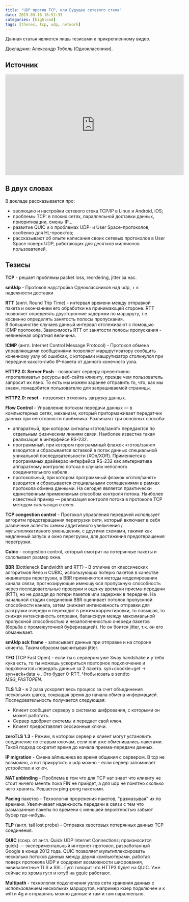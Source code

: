 ```yaml
---
title: "UDP против TCP, или Будущее сетевого стека"
date: 2019-03-16 16:51:33
categories: [highload]
tags: [theses, tcp, udp, network]
---
```


Данная статья является лишь тезисами к прикрепленному видео.

Докладчик: Александр Тоболь (Одноклассники).
## Источник
<div class="videoWrapper">
    <iframe width="560" height="315" src="https://www.youtube.com/embed/aXYJlizk3CQ" frameborder="0" allow="accelerometer; autoplay; encrypted-media; gyroscope; picture-in-picture" allowfullscreen></iframe>
</div>

## В двух словах

В докладе рассказывается про:
- эволюцию и настройки сетевого стека TCP/IP в Linux и Android, iOS;
- проблемы TCP: в плохих сетях, параллельной доставки данных, приоритизации, смены IP...
- развитие QUIC и о проблемах UDP- и User Space-протоколов, особенно для HL-проектов;
- рассказывают об опыте написания своих сетевых протоколов в User Space поверх UDP, работающих для десятков миллионов пользователей.

## Тезисы
**TCP** - решает проблемы packet loss, reordering, jitter за нас.

**smUdp** - Протокол надстройка Одноклассников над udp, + к надежности доставки

**RTT** (англ. Round Trip Time) - интервал времени между отправкой пакета и окончанием его обработки на принимающей стороне. 
RTT позволяет определять двусторонние задержки по маршруту, т.е. косвенно определять занятость полосы пропускания.  
В большинстве случаев данный интервал отслеживают с помощью ICMP протокола. 
Зависимость RTT от занятости полосы пропускания - нелинейная обратная величина. 

**ICMP** (англ. Internet Control Message Protocol) - Протокол обмена управляющими сообщениями позволяет маршрутизатору сообщить конечному узлу 
об ошибках, с которыми машрутизатор столкнулся при передаче какого-либо IP-пакета от данного конечного узла.

**HTTP2.0: Server Push** - позволяет серверу превентивно «проталкивать» ресурсы веб-сайта клиенту, прежде чем пользователь запросит их явно.
То есть мы можем заранее отправить то, что, как мы знаем, понадобится пользователю для запрашиваемой страницы.

**HTTP2.0: reset** - позволяет отменять загрузку данных.

**Flow Control** - Управление потоком передачи данных — в компьютерных сетях, механизм, 
который притормаживает передатчик данных при неготовности приёмника.
Различают три основных способа:
- аппаратный, при котором сигналы «готов/занят» передаются по отдельным физическим линиям связи. 
Наиболее известна такая реализация в интерфейсе RS-232.
- программный, при котором программный флажок «готов/занят» взводится и сбрасывается вставкой в поток данных специальной 
уникальной последовательности (XOn/XOff). 
Применяется в программных драйверах интерфейса RS-232 как альтернатива аппаратному контролю потока в случаях неполного 
соединительного кабеля.
- протокольный, при котором программный флажок «готов/занят» взводится и сбрасывается специальными соглашениями в 
рамках протокола обмена данными. На сегодня является практически единственным применяемым способом контроля потока. 
Наиболее известный пример — реализация контроля потока в протоколе TCP методом *скользящего окна*.

**TCP congestion control** - Протокол управления передачей использует алгоритм предотвращения перегрузки сети, 
который включает в себя различные аспекты схемы аддитивного увеличения / мультипликативного уменьшения, с другими схемами, 
такими как медленный запуск и окно перегрузки, для достижения предотвращения перегрузки.

**Cubic** - congestion control, который смотрит на потерянные пакеты и схлопывает размер окна.

**BBR** (Bottleneck Bandwidth and RTT) - В отличие от классических алгоритмов Reno и CUBIC, 
использующих потерю пакетов в качестве индикатора перегрузки, в BBR применяются методы моделирования канала связи, 
прогнозирующие имеющуюся пропускную способность через последовательные проверки и оценку времени приема-передачи (RTT), 
но не доводя до потери пакетов или задержек в передаче. На начальной стадии соединения BBR оценивает потолок пропускной 
способности канала, затем снижает интенсивность отправки для разгрузки очереди и переходит в режим корректировки, то повышая, 
то снижая интенсивность отправки, балансируя между максимальной пропускной способностью и незаполненностью очереди пакетов 
(борьба с промежуточной буферизацией). Но он боится jitter, т.к. он его обманывает.

**smUdp ack frame** - записывает данные при отправке и на стороне клиента. Таким образом высчитывая jitter.

**TFO** (TCP Fast Open) - если ты с сервером уже 3way handshake и у тебя кука есть, то ты можешь ускориться повторное подключение и
подключится+передать данные за 2 пакета. syn+coockie+get -> syn+ack+data <-. Это будет 0-RTT. Чтобы юзать в sendto *MSG_FASTOPEN*.

**TLS 1.3** - в 2 раза ускоряет весь процесс за счет объединения нескольких шагов, сокращая время до начала обмена информацией. 
Последовательность получается следующая:
- Клиент сообщает серверу о системах шифрования, с которыми он может работать.
- Сервер одобряет системы и передает свой ключ.
- Клиент предоставляет сессионные ключи.

**zeroTLS 1.3** - Режим, в котором сервер и клиент могут установить соединение по старым ключам, если они уже обменивались пакетами. 
Такой подход сократит время до начала приема-передачи данных.

**IP migration** - Смена айпишника во время общения с сервером. В tcp не возможно, а вот прикрутить к udp можно - если
сервер запоминает устройство и ключ.

**NAT unbinding** - Проблема в том что для TCP нат знает что клиенту не стоит ничего менять пока FIN не прийдет, а для
udp не понятно сколько чего хранить. Решается ping-pong пакетами.

**Pacing** пакетов - Технология прорежения пакетов, "размазывая" их по времени. Увеличивает надежность передачи в связи с тем
что размазанные пакеты по времени с меньшей вероятностью забьют буфер где-нибудь.

**TLP** (англ. tail lost probe) - Отправка хвостовых потерянных данных TCP соединения.

**QUIC** (сокр. от англ. Quick UDP Internet Connections; произносится quick) — экспериментальный интернет-протокол, разработанный Google в конце 2012 года.
QUIC позволяет мультиплексировать несколько потоков данных между двумя компьютерами, работая поверх протокола UDP и содержит возможности шифрования, эквивалентные TLS и SSL. 
Гугл говорит что HTTP3 будет на QUIC. Уже сейчас из хрома гугл и ютуб на gquic работают.

**Multipath** - технология подключения узлов сети хранения данных с использованием нескольких маршрутов, например юзер подключен
и к wifi и 4g и отправлять можно данные и там и там параллельно.